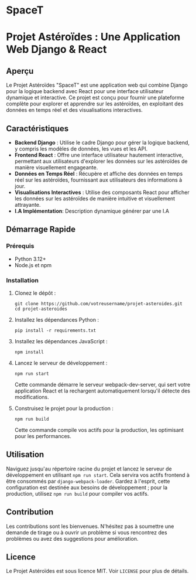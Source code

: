# SpaceT
# Projet Astéroïdes : Une Application Web Django & React

## Aperçu

Le Projet Astéroïdes "SpaceT" est une application web qui combine Django pour la logique backend avec React pour une interface utilisateur dynamique et interactive. Ce projet est conçu pour fournir une plateforme complète pour explorer et apprendre sur les astéroïdes, en exploitant des données en temps réel et des visualisations interactives.

## Caractéristiques

- **Backend Django** : Utilise le cadre Django pour gérer la logique backend, y compris les modèles de données, les vues et les API.
- **Frontend React** : Offre une interface utilisateur hautement interactive, permettant aux utilisateurs d'explorer les données sur les astéroïdes de manière visuellement engageante.
- **Données en Temps Réel** : Récupère et affiche des données en temps réel sur les astéroïdes, fournissant aux utilisateurs des informations à jour.
- **Visualisations Interactives** : Utilise des composants React pour afficher les données sur les astéroïdes de manière intuitive et visuellement attrayante.
- **I.A Implémentation**: Description dynamique générer par une I.A

## Démarrage Rapide

### Prérequis

- Python 3.12+
- Node.js et npm

### Installation

1. Clonez le dépôt :
   ```
   git clone https://github.com/votreusername/projet-asteroides.git
   cd projet-asteroides
   ```

2. Installez les dépendances Python :
   ```
   pip install -r requirements.txt
   ```

3. Installez les dépendances JavaScript :
   ```
   npm install
   ```

4. Lancez le serveur de développement :
   ```
   npm run start
   ```

   Cette commande démarre le serveur webpack-dev-server, qui sert votre application React et la rechargent automatiquement lorsqu'il détecte des modifications.

5. Construisez le projet pour la production :
   ```
   npm run build
   ```

   Cette commande compile vos actifs pour la production, les optimisant pour les performances.

## Utilisation

Naviguez jusqu'au répertoire racine du projet et lancez le serveur de développement en utilisant `npm run start`. Cela servira vos actifs frontend à être consommés par `django-webpack-loader`. Gardez à l'esprit, cette configuration est destinée aux besoins de développement ; pour la production, utilisez `npm run build` pour compiler vos actifs.

## Contribution

Les contributions sont les bienvenues. N'hésitez pas à soumettre une demande de tirage ou à ouvrir un problème si vous rencontrez des problèmes ou avez des suggestions pour amélioration.

## Licence

Le Projet Astéroïdes est sous licence MIT. Voir `LICENSE` pour plus de détails.

